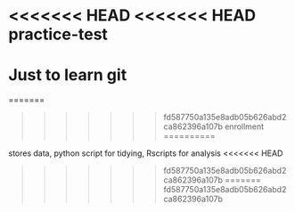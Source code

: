 <<<<<<< HEAD
<<<<<<< HEAD
practice-test
=============

Just to learn git
=======
=======
>>>>>>> fd587750a135e8adb05b626abd2ca862396a107b
enrollment
==========

stores data, python script for tidying, Rscripts for analysis
<<<<<<< HEAD
>>>>>>> fd587750a135e8adb05b626abd2ca862396a107b
=======
>>>>>>> fd587750a135e8adb05b626abd2ca862396a107b
